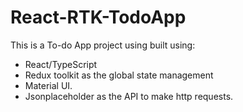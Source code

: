 # React-RTK-TodoApp

This is a To-do App project using built using:

- React/TypeScript
- Redux toolkit as the global state management
- Material UI.
- Jsonplaceholder as the API to make http requests.

